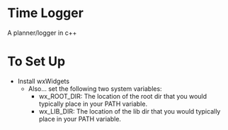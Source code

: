 # Time Logger
 A planner/logger in c++


# To Set Up
* Install wxWidgets
    * Also... set the following two system variables:
        * wx_ROOT_DIR: The location of the root dir that you would typically place in your PATH variable.
        * wx_LIB_DIR: The location of the lib dir that you would typically place in your PATH variable.